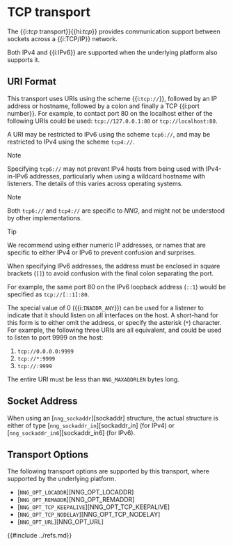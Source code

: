# TCP transport

The {{i:*tcp* transport}}{{hi:*tcp*}} provides communication support between
sockets across a {{i:TCP/IP}} network.

Both IPv4 and {{i:IPv6}} are supported when the underlying platform also supports it.

## URI Format

This transport uses URIs using the scheme {{i:`tcp://`}}, followed by
an IP address or hostname, followed by a colon and finally a
TCP {{i:port number}}.
For example, to contact port 80 on the localhost either of the following URIs
could be used: `tcp://127.0.0.1:80` or `tcp://localhost:80`.

A URI may be restricted to IPv6 using the scheme `tcp6://`, and may
be restricted to IPv4 using the scheme `tcp4://`.

> [!NOTE]
> Specifying `tcp6://` may not prevent IPv4 hosts from being used with
> IPv4-in-IPv6 addresses, particularly when using a wildcard hostname with
> listeners.
> The details of this varies across operating systems.

> [!NOTE]
> Both `tcp6://` and `tcp4://` are specific to _NNG_, and might not
> be understood by other implementations.

> [!TIP]
> We recommend using either numeric IP addresses, or names that are
> specific to either IPv4 or IPv6 to prevent confusion and surprises.

When specifying IPv6 addresses, the address must be enclosed in
square brackets (`[]`) to avoid confusion with the final colon
separating the port.

For example, the same port 80 on the IPv6 loopback address (`::1`) would
be specified as `tcp://[::1]:80`.

The special value of 0 ({{i:`INADDR_ANY`}})
can be used for a listener to indicate that it should listen on all
interfaces on the host.
A short-hand for this form is to either omit the address, or specify
the asterisk (`*`) character.
For example, the following three URIs are all equivalent,
and could be used to listen to port 9999 on the host:

1. `tcp://0.0.0.0:9999`
2. `tcp://*:9999`
3. `tcp://:9999`

The entire URI must be less than `NNG_MAXADDRLEN` bytes long.

## Socket Address

When using an [`nng_sockaddr`][sockaddr] structure,
the actual structure is either of type
[`nng_sockaddr_in`][sockaddr_in] (for IPv4) or
[`nng_sockaddr_in6`][sockaddr_in6] (for IPv6).

## Transport Options

The following transport options are supported by this transport,
where supported by the underlying platform.

- [`NNG_OPT_LOCADDR`][NNG_OPT_LOCADDR]
- [`NNG_OPT_REMADDR`][NNG_OPT_REMADDR]
- [`NNG_OPT_TCP_KEEPALIVE`][NNG_OPT_TCP_KEEPALIVE]
- [`NNG_OPT_TCP_NODELAY`][NNG_OPT_TCP_NODELAY]
- [`NNG_OPT_URL`][NNG_OPT_URL]

{{#include ../refs.md}}
